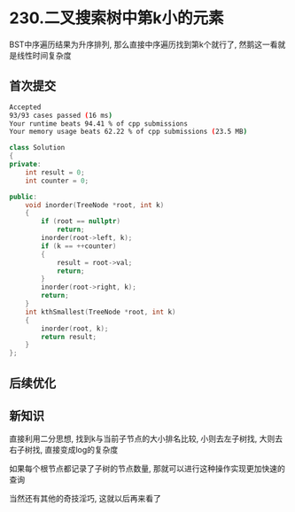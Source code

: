# 230.二叉搜索树中第k小的元素

BST中序遍历结果为升序排列, 那么直接中序遍历找到第k个就行了, 然鹅这一看就是线性时间复杂度

## 首次提交

```sh
Accepted
93/93 cases passed (16 ms)
Your runtime beats 94.41 % of cpp submissions
Your memory usage beats 62.22 % of cpp submissions (23.5 MB)
```

```c++
class Solution
{
private:
    int result = 0;
    int counter = 0;

public:
    void inorder(TreeNode *root, int k)
    {
        if (root == nullptr)
            return;
        inorder(root->left, k);
        if (k == ++counter)
        {
            result = root->val;
            return;
        }
        inorder(root->right, k);
        return;
    }
    int kthSmallest(TreeNode *root, int k)
    {
        inorder(root, k);
        return result;
    }
};

```

## 后续优化

## 新知识

直接利用二分思想, 找到k与当前子节点的大小排名比较, 小则去左子树找, 大则去右子树找, 直接变成log的复杂度

如果每个根节点都记录了子树的节点数量, 那就可以进行这种操作实现更加快速的查询

当然还有其他的奇技淫巧, 这就以后再来看了

